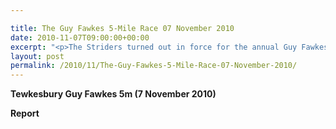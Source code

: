 ```yaml
---

title: The Guy Fawkes 5-Mile Race 07 November 2010
date: 2010-11-07T09:00:00+00:00
excerpt: "<p>The Striders turned out in force for the annual Guy Fawkes 5-mile Road Race, organised by Tewkesbury AC. The Striders completed the course in great style with many Striders setting PB's! Fantastic efforts by everyone, it's great to see so many solid improvements, keep it up!!!, Brendan Ward (Club Chairman) Tewkesbury Guy Fawkes 5m Photos Report Results</p>"
layout: post
permalink: /2010/11/The-Guy-Fawkes-5-Mile-Race-07-November-2010/
---
```

**Tewkesbury Guy Fawkes 5m (7 November 2010)**

**Report**
